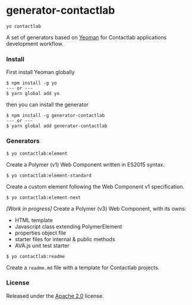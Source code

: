 # generator-contactlab
```yo contactlab```

A set of generators based on [Yeoman](http://yeoman.io/) for Contactlab applications development workflow.

### Install
First install Yeoman globally

```
$ npm install -g yo
--- or ---
$ yarn global add yo
```

then you can install the generator

```
$ npm install -g generator-contactlab
--- or ---
$ yarn global add generator-contactlab
```

### Generators
```
$ yo contactlab:element
```
Create a Polymer (v1) Web Component written in ES2015 syntax.

```
$ yo contactlab:element-standard
```
Create a custom element following the Web Component v1 specification.


```
$ yo contactlab:element-next
```
*[Work in progress]* Create a Polymer (v3) Web Component, with its owns:

- HTML template
- Javascript class extending PolymerElement
- properties object file
- starter files for internal & public methods
- AVA.js unit test starter

```
$ yo contactlab:readme
```
Create a ```readme.md``` file with a template for Contactlab projects.

<!--```
$ yo contactlab:application
```
Create the default folder structure for a Contactlab web app project, it will ask for:
- application name
- Bugsnag API key
- if you want to build a prototype

for more details about this generator check the related section.

### Difference between prototype and application

If you choose to create a **prototype** project, the authentication component will be ignored and the client-side routing will be handled by ```app-route``` instead of ```router5```.

### Application generator details
Folder structure:

```
| application
|- src
|-- components
|-- modules
|-- assets
|--- css
|--- img
|--- fonts
|- deploy-utils
|- sh-utils
```

Packages included:
- Redux
- Polymer (NPM wrapper) and polymer-redux
- Polyfills for Fetch API and Promises
- Contactsnag
- Kubozer
- Saray
- Polyfills for Fetch API and Promises-->


### License
Released under the [Apache 2.0](LICENSE) license.